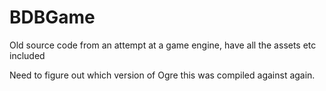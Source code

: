 BDBGame
=======

Old source code from an attempt at a game engine, have all the assets etc included

Need to figure out which version of Ogre this was compiled against again.
